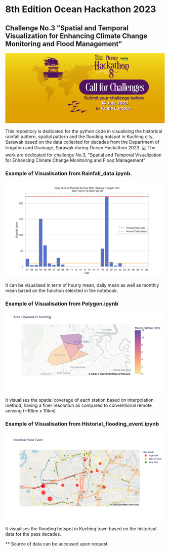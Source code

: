 # 8th Edition Ocean Hackathon 2023 
## Challenge No.3 "Spatial and Temporal Visualization for Enhancing Climate Change Monitoring and Flood Management"

![](./images/Ocean_Hackathon.png )

This repository is dedicated for the python code in visualising the historical rainfall pattern, spatial pattern and the flooding hotspot in Kuching city, Sarawak based on the data collected for decades from the Department of Irrigation and Drainage, Sarawak during Ocean Hackathon 2023. &#128187; The work are dedicated for challenge No.3, "Spatial and Temporal Visualization for Enhancing Climate Change Monitoring and Flood Management"

### Example of Visualisation from Rainfall_data.ipynb.
![](./images/daily_sum_rainfall_2021_02_Maong%20Tengah%20Kiri.jpg)

It can be visualised in term of hourly mean, daily mean as well as monthly mean based on the function selected in the notebook.

### Example of Visualisation from Polygon.ipynb

![](./images/polygon.png)

It visualises the spatial coverage of each station based on interpolation method, having a finer resolution as compared to conventional remote sensing (~10km x 10km)

### Example of Visualisation from Historial_flooding_event.ipynb

![](./images/hotspot.png)

It visualises the flooding hotspot in Kuching town based on the historical data for the pass decades.


** Source of data can be accessed upon request.